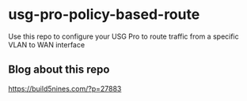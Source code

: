 # usg-pro-policy-based-route
Use this repo to configure your USG Pro to route traffic from a specific VLAN to WAN interface

## Blog about this repo
https://build5nines.com/?p=27883
